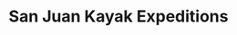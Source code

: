 ---
title: "San Juan Kayak Expeditions"
url: /friday-harbor/san-juan-kayak-expeditions/
shop: kiosk
---